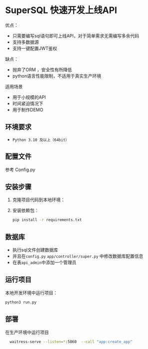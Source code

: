 # SuperSQL 快速开发上线API

优点：
* 只需要编写sql语句即可上线API，对于简单需求无需编写多余代码
* 支持多数据源
* 支持一键配置JWT鉴权

缺点：
* 抛弃了ORM ，安全性有所降低
* python语言性能限制，不适用于真实生产环境

适用场景
* 用于小规模的API
* 时间紧迫情况下
* 用于制作DEMO

## 环境要求


- `Python 3.10 及以上（64bit）`

## 配置文件

参考 Config.py

## 安装步骤

1. 克隆项目代码到本地环境：

2. 安装依赖包：

   ```bash
   pip install -r requirements.txt
   ```

## 数据库

   * 执行sql文件创建数据库
   * 并且在`config.py` `app/controller/super.py`  中修改数据库配置信息
   * 在表`api_admin`中添加一个管理员

## 运行项目

   本地开发环境中运行项目：
   ```bash
   python3 run.py
   ```

## 部署

   在生产环境中运行项目
   ```bash
     waitress-serve --listen=*:5060  --call "app:create_app"
   ```
   





